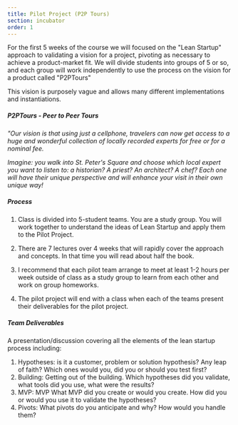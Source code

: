 ```yaml
---
title: Pilot Project (P2P Tours)
section: incubator
order: 1
---
```

For the first 5 weeks of the course we will focused on the "Lean Startup" approach to validating a vision for a project, pivoting as necessary to achieve a product-market fit. We will divide students into groups of 5 or so, and each group will work independently to use the process on the vision for a product called "P2PTours"

This vision is purposely vague and allows many different implementations and instantiations.

##### P2PTours - Peer to Peer Tours

*"Our vision is that using just a cellphone, travelers can now get access to a huge and wonderful collection of locally recorded experts for free or for a nominal fee.*

*Imagine: you walk into St. Peter's Square and choose which local expert you want to listen to: a historian? A priest? An architect? A chef? Each one will have their unique perspective and will enhance your visit in their own unique way!*

##### Process

1. Class is divided into 5-student teams. You are a study group. You will work together to understand the ideas of Lean Startup and apply them to the Pilot Project.

1. There are 7 lectures over 4 weeks that will rapidly cover the approach and concepts. In that time you will read about half the book. 

1. I recommend that each pilot team arrange to meet at least 1-2 hours per week outside of class as a study group to learn from each other and work on group homeworks.

1. The pilot project will end with a class when each of the teams present their deliverables for the pilot project.

##### Team Deliverables

A presentation/discussion covering all the elements of the lean startup process including:

1. Hypotheses: is it a customer, problem or solution hypothesis? Any leap of faith? Which ones would you, did you or should you test first?
1. Building: Getting out of the building. Which hypotheses did you validate, what tools did you use, what were the results?
1. MVP: MVP What MVP did you create or would you create. How did you or would you use it to validate the hypotheses?
1. Pivots: What pivots do you anticipate and why? How would you handle them?




